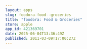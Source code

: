 ```yaml
---
layout: apps
slug: foodora-food--groceries
title: "foodora: Food & Groceries"
store: apple
app_id: 421369701
date: 2025-06-04T13:36:49Z
published: 2011-03-09T17:00:27Z
---
```

